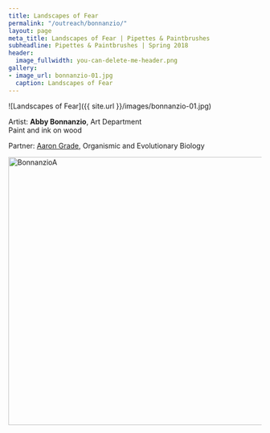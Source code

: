 ```yaml
---
title: Landscapes of Fear
permalink: "/outreach/bonnanzio/"
layout: page
meta_title: Landscapes of Fear | Pipettes & Paintbrushes
subheadline: Pipettes & Paintbrushes | Spring 2018
header:
  image_fullwidth: you-can-delete-me-header.png
gallery:
- image_url: bonnanzio-01.jpg
  caption: Landscapes of Fear
---
```


![Landscapes of Fear]({{ site.url }}/images/bonnanzio-01.jpg)

Artist: **Abby Bonnanzio**, Art Department<br>
Paint and ink on wood

Partner: [Aaron Grade](http://thatslifesci.com/authors/agrade), Organismic and Evolutionary Biology

<a data-flickr-embed="true" data-context="true"  href="https://www.flickr.com/photos/139839751@N06/39741981080/in/album-72157692758841772/" title="BonnanzioA"><img src="https://farm1.staticflickr.com/896/39741981080_0f5a62b531_c.jpg" width="800" height="534" alt="BonnanzioA"></a><script async src="//embedr.flickr.com/assets/client-code.js" charset="utf-8"></script>
